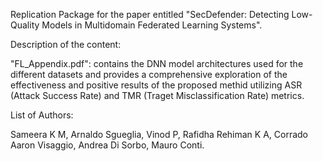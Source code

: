 Replication Package for the paper entitled "SecDefender: Detecting Low-Quality Models in Multidomain Federated Learning Systems".

Description of the content:

"FL_Appendix.pdf": contains the DNN model architectures used for the different datasets and provides a comprehensive exploration of the effectiveness and positive results of the proposed methid utilizing ASR (Attack Success Rate) and TMR (Traget Misclassification Rate) metrics.

List of Authors:

Sameera K M, Arnaldo Sgueglia, Vinod P, Rafidha Rehiman K A, Corrado Aaron Visaggio, Andrea Di Sorbo, Mauro Conti.

